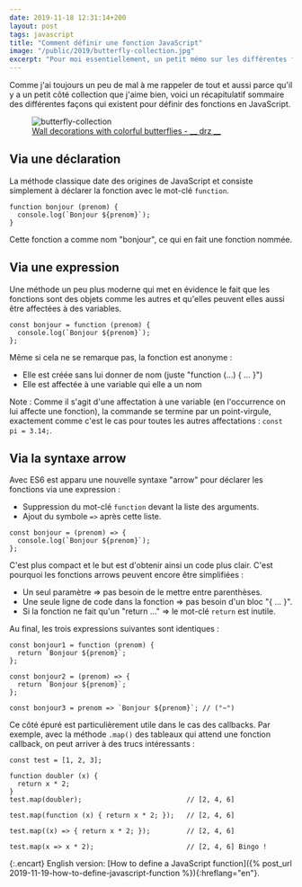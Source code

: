 ```yaml
---
date: 2019-11-18 12:31:14+200
layout: post
tags: javascript
title: "Comment définir une fonction JavaScript"
image: "/public/2019/butterfly-collection.jpg"
excerpt: "Pour moi essentiellement, un petit mémo sur les différentes façons de déclarer une fonction en JavaScript."
---
```


Comme j'ai toujours un peu de mal à me rappeler de tout et aussi parce qu'il y a
un petit côté collection que j'aime bien, voici un récapitulatif sommaire des
différentes façons qui existent pour définir des fonctions en JavaScript.

<figure>
  <img src="{{ page.image }}" alt="butterfly-collection" />
  <figcaption>
    <a href="https://unsplash.com/photos/X8pnAEjqmqI">Wall decorations with colorful butterflies - __ drz __</a>
  </figcaption>
</figure>

## Via une déclaration

La méthode classique date des origines de JavaScript et consiste simplement à
déclarer la fonction avec le mot-clé `function`.

```
function bonjour (prenom) {
  console.log(`Bonjour ${prenom}`);
}
```

Cette fonction a comme nom "bonjour", ce qui en fait une fonction nommée.


## Via une expression

Une méthode un peu plus moderne qui met en évidence le fait que les fonctions
sont des objets comme les autres et qu'elles peuvent elles aussi être affectées
à des variables.

```
const bonjour = function (prenom) {
  console.log(`Bonjour ${prenom}`);
};
```

Même si cela ne se remarque pas, la fonction est anonyme :

* Elle est créée sans lui donner de nom (juste "function (...) { ... }")
* Elle est affectée à une variable qui elle a un nom

Note : Comme il s'agit d'une affectation à une variable (en l'occurrence on lui
affecte une fonction), la commande se termine par un point-virgule, exactement
comme c'est le cas pour toutes les autres affectations : `const pi = 3.14;`.


## Via la syntaxe arrow

Avec ES6 est apparu une nouvelle syntaxe "arrow" pour déclarer les fonctions via
une expression :

* Suppression du mot-clé `function` devant la liste des arguments.
* Ajout du symbole `=>` après cette liste.

```
const bonjour = (prenom) => {
  console.log(`Bonjour ${prenom}`);
};
```

C'est plus compact et le but est d'obtenir ainsi un code plus clair. C'est
pourquoi les fonctions arrows peuvent encore être simplifiées :

* Un seul paramètre => pas besoin de le mettre entre parenthèses.
* Une seule ligne de code dans la fonction => pas besoin d'un bloc "{ ... }".
* Si la fonction ne fait qu'un "return ..." => le mot-clé `return` est inutile.

Au final, les trois expressions suivantes sont identiques :

```
const bonjour1 = function (prenom) {
  return `Bonjour ${prenom}`;
};

const bonjour2 = (prenom) => {
  return `Bonjour ${prenom}`;
};

const bonjour3 = prenom => `Bonjour ${prenom}`; // (°~°)
```

Ce côté épuré est particulièrement utile dans le cas des callbacks. Par exemple,
avec la méthode `.map()` des tableaux qui attend une fonction callback, on peut
arriver à des trucs intéressants :

```
const test = [1, 2, 3];

function doubler (x) {
  return x * 2;
}
test.map(doubler);                          // [2, 4, 6]

test.map(function (x) { return x * 2; });   // [2, 4, 6]

test.map((x) => { return x * 2; });         // [2, 4, 6]

test.map(x => x * 2);                       // [2, 4, 6] Bingo !
```

{:.encart}
English version: [How to define a JavaScript function]({% post_url 2019-11-19-how-to-define-javascript-function %}){:hreflang="en"}.
